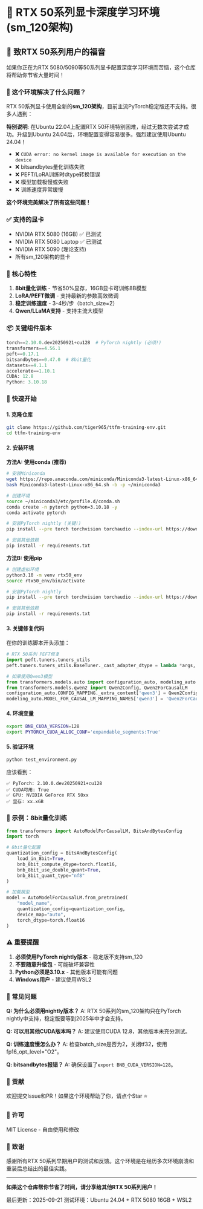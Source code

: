 # 🎯 RTX 50系列显卡深度学习环境 (sm_120架构)

## 📢 致RTX 50系列用户的福音

如果你正在为RTX 5080/5090等50系列显卡配置深度学习环境而苦恼，这个仓库将帮助你节省大量时间！

### 🎁 这个环境解决了什么问题？

RTX 50系列显卡使用全新的**sm_120架构**，目前主流PyTorch稳定版还不支持。很多人遇到：

**特别说明**: 在Ubuntu 22.04上配置RTX 50环境特别困难，经过无数次尝试才成功。升级到Ubuntu 24.04后，环境配置变得容易很多。强烈建议使用Ubuntu 24.04！

- ❌ `CUDA error: no kernel image is available for execution on the device`
- ❌ bitsandbytes量化训练失败
- ❌ PEFT/LoRA训练时dtype转换错误
- ❌ 模型加载极慢或失败
- ❌ 训练速度异常缓慢

**这个环境完美解决了所有这些问题！**

### ✅ 支持的显卡

- NVIDIA RTX 5080 (16GB) ✅ 已测试
- NVIDIA RTX 5080 Laptop ✅ 已测试
- NVIDIA RTX 5090 (理论支持)
- 所有sm_120架构的显卡

### 🚀 核心特性

1. **8bit量化训练** - 节省50%显存，16GB显卡可训练8B模型
2. **LoRA/PEFT微调** - 支持最新的参数高效微调
3. **稳定训练速度** - 3-4秒/步（batch_size=2）
4. **Qwen/LLaMA支持** - 支持主流大模型

### 📦 关键组件版本

```python
torch==2.10.0.dev20250921+cu128  # PyTorch nightly (必须!)
transformers==4.56.1
peft==0.17.1
bitsandbytes==0.47.0  # 8bit量化
datasets==4.1.1
accelerate==1.10.1
CUDA: 12.8
Python: 3.10.18
```

### 🔧 快速开始

#### 1. 克隆仓库
```bash
git clone https://github.com/tiger965/ttfm-training-env.git
cd ttfm-training-env
```

#### 2. 安装环境

**方法A: 使用conda (推荐)**
```bash
# 安装Miniconda
wget https://repo.anaconda.com/miniconda/Miniconda3-latest-Linux-x86_64.sh
bash Miniconda3-latest-Linux-x86_64.sh -b -p ~/miniconda3

# 创建环境
source ~/miniconda3/etc/profile.d/conda.sh
conda create -n pytorch python=3.10.18 -y
conda activate pytorch

# 安装PyTorch nightly (关键!)
pip install --pre torch torchvision torchaudio --index-url https://download.pytorch.org/whl/nightly/cu128

# 安装其他依赖
pip install -r requirements.txt
```

**方法B: 使用pip**
```bash
# 创建虚拟环境
python3.10 -m venv rtx50_env
source rtx50_env/bin/activate

# 安装PyTorch nightly
pip install --pre torch torchvision torchaudio --index-url https://download.pytorch.org/whl/nightly/cu128

# 安装其他依赖
pip install -r requirements.txt
```

#### 3. 关键修复代码

在你的训练脚本开头添加：

```python
# RTX 50系列 PEFT修复
import peft.tuners.tuners_utils
peft.tuners.tuners_utils.BaseTuner._cast_adapter_dtype = lambda *args, **kwargs: None

# 如果使用Qwen3模型
from transformers.models.auto import configuration_auto, modeling_auto
from transformers.models.qwen2 import Qwen2Config, Qwen2ForCausalLM
configuration_auto.CONFIG_MAPPING._extra_content['qwen3'] = Qwen2Config
modeling_auto.MODEL_FOR_CAUSAL_LM_MAPPING_NAMES['qwen3'] = 'Qwen2ForCausalLM'
```

#### 4. 环境变量
```bash
export BNB_CUDA_VERSION=128
export PYTORCH_CUDA_ALLOC_CONF='expandable_segments:True'
```

#### 5. 验证环境
```bash
python test_environment.py
```

应该看到：
```
✅ PyTorch: 2.10.0.dev20250921+cu128
✅ CUDA可用: True
✅ GPU: NVIDIA GeForce RTX 50xx
✅ 显存: xx.xGB
```

### 📝 示例：8bit量化训练

```python
from transformers import AutoModelForCausalLM, BitsAndBytesConfig
import torch

# 8bit量化配置
quantization_config = BitsAndBytesConfig(
    load_in_8bit=True,
    bnb_8bit_compute_dtype=torch.float16,
    bnb_8bit_use_double_quant=True,
    bnb_8bit_quant_type="nf8"
)

# 加载模型
model = AutoModelForCausalLM.from_pretrained(
    "model_name",
    quantization_config=quantization_config,
    device_map="auto",
    torch_dtype=torch.float16
)
```

### ⚠️ 重要提醒

1. **必须使用PyTorch nightly版本** - 稳定版不支持sm_120
2. **不要随意升级包** - 可能破坏兼容性
3. **Python必须是3.10.x** - 其他版本可能有问题
4. **Windows用户** - 建议使用WSL2

### 🐛 常见问题

**Q: 为什么必须用nightly版本？**
A: RTX 50系列的sm_120架构只在PyTorch nightly中支持，稳定版要等到2025年中才会支持。

**Q: 可以用其他CUDA版本吗？**
A: 建议使用CUDA 12.8，其他版本未充分测试。

**Q: 训练速度慢怎么办？**
A: 检查batch_size是否为2，关闭tf32，使用fp16_opt_level="O2"。

**Q: bitsandbytes报错？**
A: 确保设置了`export BNB_CUDA_VERSION=128`。

### 🤝 贡献

欢迎提交Issue和PR！如果这个环境帮助了你，请点个Star ⭐

### 📜 许可

MIT License - 自由使用和修改

### 🙏 致谢

感谢所有RTX 50系列早期用户的测试和反馈。这个环境是在经历多次环境崩溃和重装后总结出的最佳实践。

---

**如果这个仓库帮你节省了时间，请分享给其他RTX 50系列用户！**

最后更新：2025-09-21
测试环境：Ubuntu 24.04 + RTX 5080 16GB + WSL2